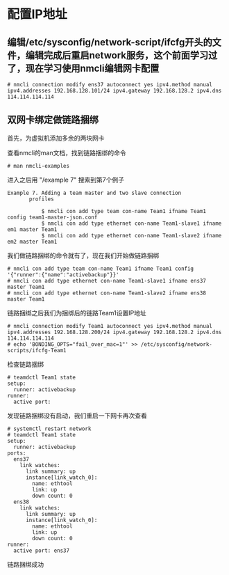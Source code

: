 # 配置IP地址

## 编辑/etc/sysconfig/network-script/ifcfg开头的文件，编辑完成后重启network服务，这个前面学习过了，现在学习使用nmcli编辑网卡配置

```shell
# nmcli connection modify ens37 autoconnect yes ipv4.method manual ipv4.addresses 192.168.128.101/24 ipv4.gateway 192.168.128.2 ipv4.dns 114.114.114.114
```

## 双网卡绑定做链路捆绑

首先，为虚拟机添加多余的两块网卡  

查看nmcli的man文档，找到链路捆绑的命令  

```shell
# man nmcli-examples
```

进入之后用 "/example 7" 搜索到第7个例子  

```shell
Example 7. Adding a team master and two slave connection
       profiles

           $ nmcli con add type team con-name Team1 ifname Team1 config team1-master-json.conf
           $ nmcli con add type ethernet con-name Team1-slave1 ifname em1 master Team1
           $ nmcli con add type ethernet con-name Team1-slave2 ifname em2 master Team1
```

我们做链路捆绑的命令就有了，现在我们开始做链路捆绑  

```shell
# nmcli con add type team con-name Team1 ifname Team1 config '{"runner":{"name":"activebackup"}}'
# nmcli con add type ethernet con-name Team1-slave1 ifname ens37 master Team1
# nmcli con add type ethernet con-name Team1-slave2 ifname ens38 master Team1
```

链路捆绑之后我们为捆绑后的链路Team1设置IP地址  

```shell
# nmcli connection modify Team1 autoconnect yes ipv4.method manual ipv4.addresses 192.168.128.200/24 ipv4.gateway 192.168.128.2 ipv4.dns 114.114.114.114
# echo 'BONDING_OPTS="fail_over_mac=1"' >> /etc/sysconfig/network-scripts/ifcfg-Team1
```

检查链路捆绑  

```shell
# teamdctl Team1 state
setup:
  runner: activebackup
runner:
  active port:
```

发现链路捆绑没有启动，我们重启一下网卡再次查看  

```shell
# systemctl restart network
# teamdctl Team1 state
setup:
  runner: activebackup
ports:
  ens37
    link watches:
      link summary: up
      instance[link_watch_0]:
        name: ethtool
        link: up
        down count: 0
  ens38
    link watches:
      link summary: up
      instance[link_watch_0]:
        name: ethtool
        link: up
        down count: 0
runner:
  active port: ens37
```

链路捆绑成功  